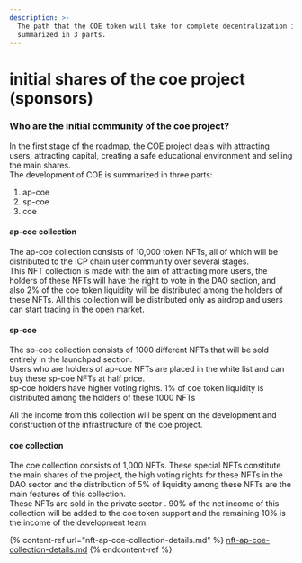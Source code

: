 ```yaml
---
description: >-
  The path that the COE token will take for complete decentralization is
  summarized in 3 parts.
---
```


# initial shares of the coe project (sponsors)

### Who are the initial community of the coe project?

In the first stage of the roadmap, the COE project deals with attracting users, attracting capital, creating a safe educational environment and selling the main shares.\
The development of COE is summarized in three parts:

1. ap-coe
2. sp-coe
3. coe

#### ap-coe collection

The ap-coe collection consists of 10,000 token NFTs, all of which will be distributed to the ICP chain user community over several stages.\
This NFT collection is made with the aim of attracting more users, the holders of these NFTs will have the right to vote in the DAO section, and also 2% of the coe token liquidity will be distributed among the holders of these NFTs. All this collection will be distributed only as airdrop and users can start trading in the open market.

#### sp-coe&#x20;

The sp-coe collection consists of 1000 different NFTs that will be sold entirely in the launchpad section.\
Users who are holders of ap-coe NFTs are placed in the white list and can buy these sp-coe NFTs at half price.\
sp-coe holders have higher voting rights. 1% of coe token liquidity is distributed among the holders of these 1000 NFTs

All the income from this collection will be spent on the development and construction of the infrastructure of the coe project.

#### coe collection

The coe collection consists of 1,000 NFTs. These special NFTs constitute the main shares of the project, the high voting rights for these NFTs in the DAO sector and the distribution of 5% of liquidity among these NFTs are the main features of this collection.\
These NFTs are sold in the private sector . 90% of the net income of this collection will be added to the coe token support and the remaining 10% is the income of the development team.

{% content-ref url="nft-ap-coe-collection-details.md" %}
[nft-ap-coe-collection-details.md](nft-ap-coe-collection-details.md)
{% endcontent-ref %}
